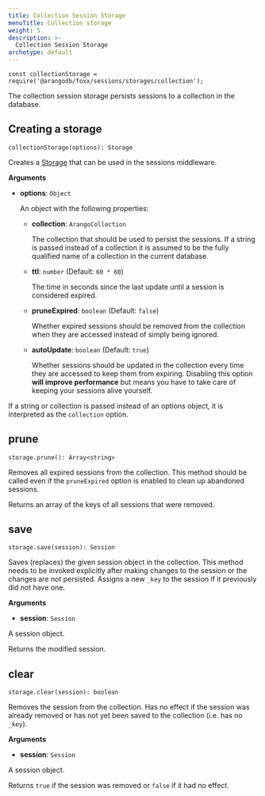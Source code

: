 ```yaml
---
title: Collection Session Storage
menuTitle: Collection storage
weight: 5
description: >-
  Collection Session Storage
archetype: default
---
```

`const collectionStorage = require('@arangodb/foxx/sessions/storages/collection');`

The collection session storage persists sessions to a collection in the database.

## Creating a storage

`collectionStorage(options): Storage`

Creates a [Storage](_index.md) that can be used in the sessions middleware.

**Arguments**

- **options**: `Object`

  An object with the following properties:

  - **collection**: `ArangoCollection`

    The collection that should be used to persist the sessions.
    If a string is passed instead of a collection it is assumed to be the fully
    qualified name of a collection in the current database.

  - **ttl**: `number` (Default: `60 * 60`)

    The time in seconds since the last update until a session is
    considered expired.

  - **pruneExpired**: `boolean` (Default: `false`)

    Whether expired sessions should be removed from the collection when they
    are accessed instead of simply being ignored.

  - **autoUpdate**: `boolean` (Default: `true`)

    Whether sessions should be updated in the collection every time they
    are accessed to keep them from expiring. Disabling this option
    **will improve performance** but means you have to take care of
    keeping your sessions alive yourself.

If a string or collection is passed instead of an options object, it is
interpreted as the `collection` option.

## prune

`storage.prune(): Array<string>`

Removes all expired sessions from the collection. This method should be called
even if the `pruneExpired` option is enabled to clean up abandoned sessions.

Returns an array of the keys of all sessions that were removed.

## save

`storage.save(session): Session`

Saves (replaces) the given session object in the collection. This method needs
to be invoked explicitly after making changes to the session or the changes
are not persisted. Assigns a new `_key` to the session if it previously
did not have one.

**Arguments**

- **session**: `Session`

 A session object.

Returns the modified session.

## clear

`storage.clear(session): boolean`

Removes the session from the collection. Has no effect if the session was
already removed or has not yet been saved to the collection (i.e. has no `_key`).

**Arguments**

- **session**: `Session`

 A session object.

Returns `true` if the session was removed or `false` if it had no effect.

